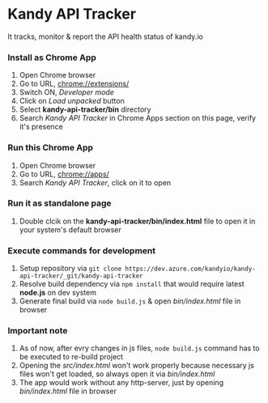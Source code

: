 # Kandy API Tracker 

It tracks, monitor & report the API health status of kandy.io

### Install as Chrome App

1. Open Chrome browser
2. Go to URL, [chrome://extensions/](chrome://extensions/)
3. Switch ON, *Developer mode*
4. Click on *Load unpacked* button
5. Select **kandy-api-tracker/bin** directory
6. Search *Kandy API Tracker* in Chrome Apps section on this page, verify it's presence

### Run this Chrome App

1. Open Chrome browser
2. Go to URL, [chrome://apps/](chrome://apps/)
3. Search *Kandy API Tracker*, click on it to open

### Run it as standalone page

1. Double clcik on the **kandy-api-tracker/bin/index.html** file to open it in your system's default browser

### Execute commands for development

1. Setup repository via `git clone https://dev.azure.com/kandyio/kandy-api-tracker/_git/kandy-api-tracker`
2. Resolve build dependency via `npm install` that would require latest **node.js** on dev system
3. Generate final build via `node build.js` & open *bin/index.html* file in browser 

### Important note

1. As of now, after evry changes in js files, `node build.js` command has to be executed to re-build project
2. Opening the *src/index.html* won't work properly because necessary js files won't get loaded, so always open it via *bin/index.html*
3. The app would work without any http-server, just by opening *bin/index.html* file in browser